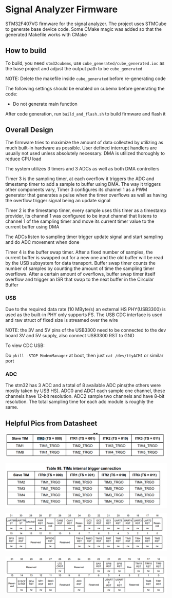 # Signal Analyzer Firmware

STM32F407VG firmware for the signal analyzer. The project uses STMCube to generate base device code. Some CMake magic was added so that the generated Makefile works with CMake

## How to build

To build, you need ```stm32cubemx```, use ```cube_generated/cube_generated.ioc``` as the base project and adjust the output path to be ```cube_generated```

NOTE: Delete the makefile inside ```cube_generated``` before re-generating code

The following settings should be enabled on cubemx before generating the code:

- Do not generate main function

After code generation, run ```build_and_flash.sh``` to build firmware and flash it

## Overall Design

The firmware tries to maximize the amount of data collected by utilizing as much built-in hardware as possible. User defined interrupt handlers are usually not used unless absolutely necessary. DMA is utilized thoroughly to reduce CPU load

The system utilizes 3 timers and 3 ADCs as well as both DMA controllers

Timer 3 is the sampling timer, at each overflow it triggers the ADC and timestamp timer to add a sample to buffer using DMA. The way it triggers other components vary, Timer 3 configures its channel 1 as a PWM generator that generates a pulse when the timer overflows as well as having the overflow trigger signal being an update signal

Timer 2 is the timestamp timer, every sample uses this timer as a timestamp provider, its channel 1 was configured to be input channel that listens to channel 1 of the sampling timer and move its current timer value to the current buffer using DMA

The ADCs listen to sampling timer trigger update signal and start sampling and do ADC movement when done

Timer 4 is the buffer swap timer. After a fixed number of samples, the current buffer is swapped out for a new one and the old buffer will be read by the USB subsystem for data transport. Buffer swap timer counts the number of samples by counting the amount of time the sampling timer overflows. After a certain amount of overflows, buffer swap timer itself overflow and trigger an ISR that swap to the next buffer in the Circular Buffer

### USB

Due to the required data rate (10 MByte/s) an external HS PHY(USB3300) is used as the built-in PHY only supports FS. The USB CDC interface is used and raw struct of fixed size is streamed over the wire

NOTE: the 3V and 5V pins of the USB3300 need to be connected to the dev board 3V and 5V supply, also connect USB3300 RST to GND

To view CDC USB:

Do ```pkill -STOP ModemManager``` at boot, then just ```cat /dev/ttyACM1``` or similar port

### ADC

The stm32 has 3 ADC and a total of 8 available ADC pins(the others were mostly taken by USB HS). ADC0 and ADC1 each sample one channel, these channels have 12-bit resolution. ADC2 sample two channels and have 8-bit resolution. The total sampling time for each adc module is roughly the same.

## Helpful Pics from Datasheet

![](image/2019-11-04-12-58-08.png)

![](image/2019-11-04-13-00-17.png)

![](image/2019-11-06-22-37-28.png)

![](image/2019-11-06-22-37-43.png)